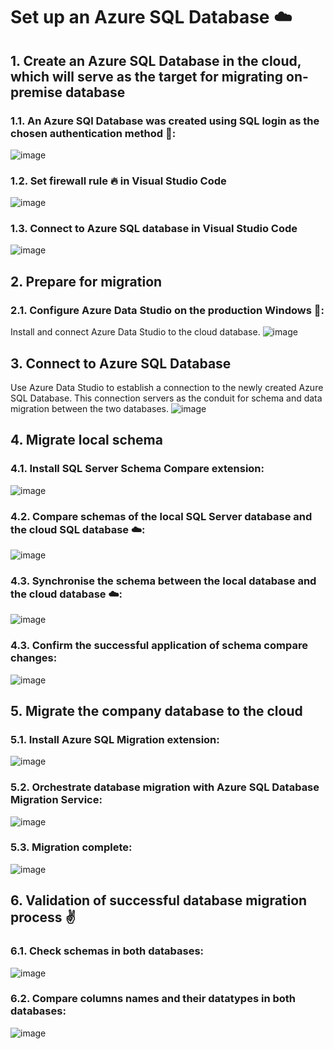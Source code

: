 # Set up an Azure SQL Database ☁️ 

## 1. Create an Azure SQL Database in the cloud, which will serve as the target for migrating  on-premise database
### 1.1.  An Azure SQl Database was created using SQL login as the chosen authentication method 🔑: 
![image](https://github.com/ZCHAnalytics/azure-database-migration319/assets/146954022/46391c24-75b8-433d-b9ca-16c1093ccc67)

### 1.2.  Set firewall rule 🔥 in Visual Studio Code
![image](https://github.com/ZCHAnalytics/azure-database-migration319/assets/146954022/eba62bdc-2700-4f36-b15f-378ddca5684b)

### 1.3.  Connect to Azure SQL database in Visual Studio Code
![image](https://github.com/ZCHAnalytics/azure-database-migration319/assets/146954022/281aa30a-00b9-4c54-9ec6-0ff8ac9c635c)

## 2.  Prepare for migration 
### 2.1.  Configure Azure Data Studio on the production Windows 🏢: 
Install and connect Azure Data Studio to the cloud database.
![image](https://github.com/ZCHAnalytics/azure-database-migration319/assets/146954022/b6ca324f-a84e-4903-ac4c-3fab788d7ace)

## 3.  Connect to Azure SQL Database
Use Azure Data Studio to establish a connection to the newly created Azure SQL Database. This connection servers as the conduit for schema and data migration between the two databases.
![image](https://github.com/ZCHAnalytics/azure-database-migration319/assets/146954022/77ac2aed-261c-42a4-a8f6-aaeebcf5c242)

## 4.  Migrate local schema
### 4.1.  Install SQL Server Schema Compare extension:
![image](https://github.com/ZCHAnalytics/azure-database-migration319/assets/146954022/6110e29a-72bc-4f9b-bc4c-47a0d3484391)
### 4.2.  Compare schemas of the local SQL Server database and the cloud SQL database ☁️:
![image](https://github.com/ZCHAnalytics/azure-database-migration319/assets/146954022/56f67346-560d-4dff-a75f-a3d79e0020dd)
### 4.3.  Synchronise the schema between the local database and the cloud database ☁️: 
![image](https://github.com/ZCHAnalytics/azure-database-migration319/assets/146954022/7be652eb-8f31-4556-adfb-bcfe27a2bd96)
### 4.3.  Confirm the successful application of schema compare changes:
![image](https://github.com/ZCHAnalytics/azure-database-migration319/assets/146954022/a142288c-3749-4b7f-8ba5-54aad507de0a)

## 5.  Migrate the company database to the cloud
### 5.1.  Install Azure SQL Migration extension:
![image](https://github.com/ZCHAnalytics/azure-database-migration319/assets/146954022/9c5e1172-6720-4971-8bfc-df237efedf46)
### 5.2.  Orchestrate database migration with Azure SQL Database Migration Service:
![image](https://github.com/ZCHAnalytics/azure-database-migration319/assets/146954022/19e1bfc4-fe48-48b3-910b-2ba979edc864)
### 5.3.  Migration complete:
![image](https://github.com/ZCHAnalytics/azure-database-migration319/assets/146954022/e5c11b73-7df9-415d-a7c4-adfab5431df4)

## 6.  Validation of successful  database migration process ✌️
### 6.1.  Check schemas in both databases:
![image](https://github.com/ZCHAnalytics/azure-database-migration319/assets/146954022/1f303eac-c25f-4ae1-9a36-82661b6cc0d5)
### 6.2.  Compare columns names and their datatypes in both databases:
![image](https://github.com/ZCHAnalytics/azure-database-migration319/assets/146954022/95e3e97c-78a2-4f0d-8c46-17607b4f2652)
